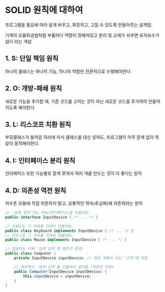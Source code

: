 
# SOLID 원칙에 대하여

프로그램을 필요에 따라 쉽게 바꾸고, 확장하고, 고칠 수 있도록 만들어주는 설계법.

기계의 모듈화공법처럼 부품마다 역할이 정해져있고 분리 및 교체가 쉬우면 유지보수가 쉽다 라는 개념

## 1. S: 단일 책임 원칙

하나의 클래스는 하나의 기능, 하나의 역할만 전문적으로 수행해야한다.

## 2. O: 개방-패쇄 원칙

새로운 기능을 추가할 때, 기존 코드를 고치는 것이 아닌 새로운 코드를 추가하여 만들어지도록 해야한다.

## 3. L: 리스코프 치환 원칙
부모클래스가 들어갈 자리에 자식 클래스를 대신 넣어도, 프로그램이 아무 문제 없이 똑같이 동작해야한다.

## 4. I: 인터페이스 분리 원칙
인터페이스 또한 기능별로 잘게 쪼개서 여러 개를 만드는 것이 더 좋다는 원칙

## 4. D: 의존성 역전 원칙
저수준 모듈에 직접 의존하지 말고, 공통적인 약속(추상화)에 의존하라는 원칙


``` java
// '입력 장치'라는 약속(인터페이스)을 만들어요.
public interface InputDevice { /* ... */ }

// 키보드는 그 약속을 지켜서 만들어요.
public class Keyboard implements InputDevice { /* ... */ }
// 마우스도 그 약속을 지켜서 만들어요.
public class Mouse implements InputDevice { /* ... */ }

// 컴퓨터는 이제 '입력 장치'면 뭐든지 환영!
public class Computer {
    private InputDevice inputDevice; // 특정 제품이 아닌 '규격'에 의존

    // 외부에서 '입력 장치'를 만들어서 넣어줌 (의존성 주입)
    public Computer(InputDevice inputDevice) {
        this.inputDevice = inputDevice;
    }
}

